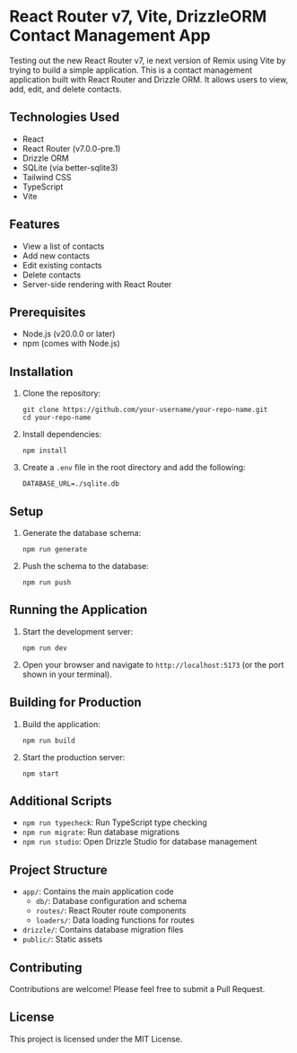 # React Router v7, Vite, DrizzleORM Contact Management App

Testing out the new React Router v7, ie next version of Remix using Vite by trying to build a simple application. This is a contact management application built with React Router and Drizzle ORM. It allows users to view, add, edit, and delete contacts.

## Technologies Used

- React
- React Router (v7.0.0-pre.1)
- Drizzle ORM
- SQLite (via better-sqlite3)
- Tailwind CSS
- TypeScript
- Vite

## Features

- View a list of contacts
- Add new contacts
- Edit existing contacts
- Delete contacts
- Server-side rendering with React Router

## Prerequisites

- Node.js (v20.0.0 or later)
- npm (comes with Node.js)

## Installation

1. Clone the repository:
   ```
   git clone https://github.com/your-username/your-repo-name.git
   cd your-repo-name
   ```

2. Install dependencies:
   ```
   npm install
   ```

3. Create a `.env` file in the root directory and add the following:
   ```
   DATABASE_URL=./sqlite.db
   ```

## Setup

1. Generate the database schema:
   ```
   npm run generate
   ```

2. Push the schema to the database:
   ```
   npm run push
   ```

## Running the Application

1. Start the development server:
   ```
   npm run dev
   ```

2. Open your browser and navigate to `http://localhost:5173` (or the port shown in your terminal).

## Building for Production

1. Build the application:
   ```
   npm run build
   ```

2. Start the production server:
   ```
   npm start
   ```

## Additional Scripts

- `npm run typecheck`: Run TypeScript type checking
- `npm run migrate`: Run database migrations
- `npm run studio`: Open Drizzle Studio for database management

## Project Structure

- `app/`: Contains the main application code
  - `db/`: Database configuration and schema
  - `routes/`: React Router route components
  - `loaders/`: Data loading functions for routes
- `drizzle/`: Contains database migration files
- `public/`: Static assets

## Contributing

Contributions are welcome! Please feel free to submit a Pull Request.

## License

This project is licensed under the MIT License.
